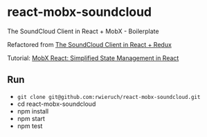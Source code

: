 # react-mobx-soundcloud

The SoundCloud Client in React + MobX - Boilerplate

Refactored from [The SoundCloud Client in React + Redux](http://www.robinwieruch.de/the-soundcloud-client-in-react-redux/)

Tutorial: [MobX React: Simplified State Management in React](http://www.robinwieruch.de/mobx-react)

## Run

- `git clone git@github.com:rwieruch/react-mobx-soundcloud.git`
- cd react-mobx-soundcloud
- npm install
- npm start
- npm test
